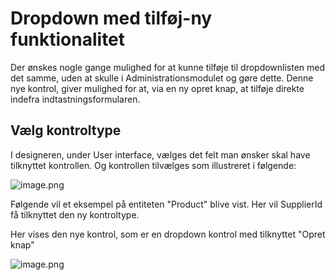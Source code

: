 # Dropdown med tilføj-ny funktionalitet

Der ønskes nogle gange mulighed for at kunne tilføje til dropdownlisten med det samme, uden at skulle i Administrationsmodulet og gøre dette. Denne nye kontrol, giver mulighed for at, via en ny opret knap, at tilføje direkte indefra indtastningsformularen.

## Vælg kontroltype
I designeren, under User interface, vælges det felt man ønsker skal have tilknyttet kontrollen. Og kontrollen tilvælges som illustreret i følgende:

![image.png](../media/dropdown-med-tilføj-ny-funktionalitet_0.png)

Følgende vil et eksempel på entiteten "Product" blive vist. Her vil SupplierId få tilknyttet den ny kontroltype.

Her vises den nye kontrol, som er en dropdown kontrol med tilknyttet "Opret knap"

![image.png](../media/dropdown-med-tilføj-ny-funktionalitet_1.png)


